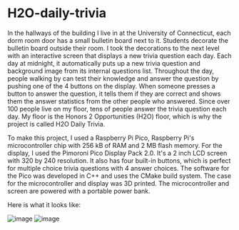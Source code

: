 # H2O-daily-trivia
In the hallways of the building I live in at the University of Connecticut, each dorm room door has a small bulletin board next to it.
Students decorate the bulletin board outside their room.
I took the decorations to the next level with an interactive screen that displays a new trivia question each day. 
Each day at midnight, it automatically puts up a new trivia question and background image from its internal questions list.
Throughout the day, people walking by can test their knowledge and answer the question by pushing one of the 4 buttons on the display.
When someone presses a button to answer the question, it tells them if they are correct and shows them the answer statistics from the other people who answered.
Since over 100 people live on my floor, tens of people answer the trivia question each day.
My floor is the Honors 2 Opportunities (H2O) floor, which is why the project is called H2O Daily Trivia.

To make this project, I used a Raspberry Pi Pico, Raspberry Pi's microcontroller chip with 256 kB of RAM and 2 MB flash memory.
For the display, I used the Pimoroni Pico Display Pack 2.0. It's a 2 inch LCD screen with 320 by 240 resolution.
It also has four built-in buttons, which is perfect for multiple choice trivia questions with 4 answer choices.
The software for the Pico was developed in C++ and uses the CMake build system.
The case for the microcontroller and display was 3D printed.
The microcontroller and screen are powered with a portable power bank.

Here is what it looks like:

![image](https://github.com/Priyanshu4/H2O-daily-trivia/assets/35632577/2b805b4d-3d00-49be-ae08-061a08264d30)
![image](https://github.com/Priyanshu4/H2O-daily-trivia/assets/35632577/77f59ae1-9bd2-480a-b9cb-a3c3e328818d)
